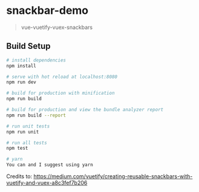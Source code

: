 # snackbar-demo

> vue-vuetify-vuex-snackbars

## Build Setup

``` bash
# install dependencies
npm install

# serve with hot reload at localhost:8080
npm run dev

# build for production with minification
npm run build

# build for production and view the bundle analyzer report
npm run build --report

# run unit tests
npm run unit

# run all tests
npm test

# yarn
You can and I suggest using yarn
```

Credits to:
https://medium.com/vuetify/creating-reusable-snackbars-with-vuetify-and-vuex-a8c3fef7b206


